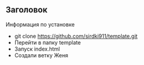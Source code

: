 ## Заголовок

Информация по установке

- git clone https://github.com/sirdki911/template.git
- Перейти в папку template
- Запуск index.html
- Создали ветку Женя